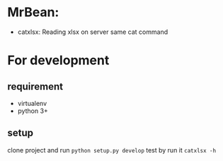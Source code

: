 # MrBean: 
* catxlsx: Reading xlsx on server same cat command
# For development
## requirement
- virtualenv
- python 3+
## setup
  clone project and run `python setup.py develop`
  test by run it `catxlsx -h`


